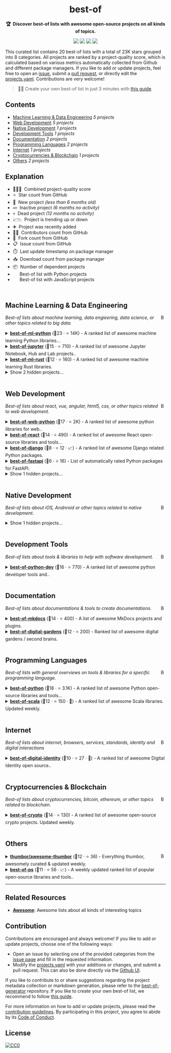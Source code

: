 <!-- markdownlint-disable -->
<h1 align="center">
    best-of
    <br>
</h1>

<p align="center">
    <strong>🏆&nbsp; Discover best-of lists with awesome open-source projects on all kinds of topics.</strong>
</p>

<p align="center">
    <a href="https://best-of.org" title="Best-of Badge"><img src="http://bit.ly/3o3EHNN"></a>
    <a href="#Contents" title="Project Count"><img src="https://img.shields.io/badge/projects-20-blue.svg?color=5ac4bf"></a>
    <a href="#Contribution" title="Contributions are welcome"><img src="https://img.shields.io/badge/contributions-welcome-green.svg"></a>
    <a href="https://github.com/best-of-lists/best-of/releases" title="Best-of Updates"><img src="https://img.shields.io/github/release-date/best-of-lists/best-of?color=green&label=updated"></a>
</p>

This curated list contains 20 best-of lists with a total of 23K stars grouped into 8 categories. All projects are ranked by a project-quality score, which is calculated based on various metrics automatically collected from Github and different package managers. If you like to add or update projects, feel free to open an [issue](https://github.com/best-of-lists/best-of/issues/new/choose), submit a [pull request](https://github.com/best-of-lists/best-of/pulls), or directly edit the [projects.yaml](https://github.com/best-of-lists/best-of/edit/main/projects.yaml). Contributions are very welcome!

> 🧙‍♂️ Create your own best-of list in just 3 minutes with [this guide](https://github.com/best-of-lists/best-of/blob/main/create-best-of-list.md).

## Contents

- [Machine Learning & Data Engineering](#machine-learning--data-engineering) _5 projects_
- [Web Development](#web-development) _5 projects_
- [Native Development](#native-development) _1 projects_
- [Development Tools](#development-tools) _1 projects_
- [Documentation](#documentation) _2 projects_
- [Programming Languages](#programming-languages) _2 projects_
- [Internet](#internet) _1 projects_
- [Cryptocurrencies & Blockchain](#cryptocurrencies--blockchain) _1 projects_
- [Others](#others) _2 projects_

## Explanation
- 🥇🥈🥉&nbsp; Combined project-quality score
- ⭐️&nbsp; Star count from GitHub
- 🐣&nbsp; New project _(less than 6 months old)_
- 💤&nbsp; Inactive project _(6 months no activity)_
- 💀&nbsp; Dead project _(12 months no activity)_
- 📈📉&nbsp; Project is trending up or down
- ➕&nbsp; Project was recently added
- 👨‍💻&nbsp; Contributors count from GitHub
- 🔀&nbsp; Fork count from GitHub
- 📋&nbsp; Issue count from GitHub
- ⏱️&nbsp; Last update timestamp on package manager
- 📥&nbsp; Download count from package manager
- 📦&nbsp; Number of dependent projects
- <img src="https://www.python.org/static/favicon.ico" style="display:inline;" width="13" height="13">&nbsp; Best-of list with Python projects
- <img src="https://cdn.icon-icons.com/icons2/2108/PNG/512/javascript_icon_130900.png" style="display:inline;" width="13" height="13">&nbsp; Best-of list with JavaScript projects

<br>

## Machine Learning & Data Engineering

<a href="#contents"><img align="right" width="15" height="15" src="https://git.io/JtehR" alt="Back to top"></a>

_Best-of lists about machine learning, data engieering, data science, or other topics related to big data._

<details><summary><b><a href="https://github.com/ml-tooling/best-of-ml-python">best-of-ml-python</a></b> (🥇23 ·  ⭐ 14K) - A ranked list of awesome machine learning Python libraries... <code><img src="https://www.python.org/static/favicon.ico" style="display:inline;" width="13" height="13"></code></summary>

- [GitHub](https://github.com/ml-tooling/best-of-ml-python) (👨‍💻 41 · 🔀 2K · 📋 48 - 33% open · ⏱️ 24.08.2023):

	```
	git clone https://github.com/ml-tooling/best-of-ml-python
	```
</details>
<details><summary><b><a href="https://github.com/ml-tooling/best-of-jupyter">best-of-jupyter</a></b> (🥈15 ·  ⭐ 710) - A ranked list of awesome Jupyter Notebook, Hub and Lab projects.. <code><img src="https://www.python.org/static/favicon.ico" style="display:inline;" width="13" height="13"></code></summary>

- [GitHub](https://github.com/ml-tooling/best-of-jupyter) (👨‍💻 11 · 🔀 65 · 📋 3 - 33% open · ⏱️ 24.08.2023):

	```
	git clone https://github.com/ml-tooling/best-of-jupyter
	```
</details>
<details><summary><b><a href="https://github.com/e-tornike/best-of-ml-rust">best-of-ml-rust</a></b> (🥉12 ·  ⭐ 160) - A ranked list of awesome machine learning Rust libraries.</summary>

- [GitHub](https://github.com/e-tornike/best-of-ml-rust) (👨‍💻 2 · 🔀 3 · ⏱️ 08.08.2023):

	```
	git clone https://github.com/e-tornike/best-of-ml-rust
	```
</details>
<details><summary>Show 2 hidden projects...</summary>

- <b><a href="https://github.com/jrieke/best-of-streamlit">best-of-streamlit</a></b> (🥉12 ·  ⭐ 720 · 💀) - A ranked gallery of awesome streamlit apps built by the.. <code><img src="https://www.python.org/static/favicon.ico" style="display:inline;" width="13" height="13"></code>
- <b><a href="https://github.com/e-tornike/best-of-ml-julia">best-of-ml-julia</a></b> (🥉5 ·  ⭐ 10 · 💀) - A ranked list of awesome machine learning Julia libraries.
</details>
<br>

## Web Development

<a href="#contents"><img align="right" width="15" height="15" src="https://git.io/JtehR" alt="Back to top"></a>

_Best-of lists about react, vue, angular, html5, css, or other topics related to web development._

<details><summary><b><a href="https://github.com/ml-tooling/best-of-web-python">best-of-web-python</a></b> (🥇17 ·  ⭐ 2K) - A ranked list of awesome python libraries for web.. <code><img src="https://www.python.org/static/favicon.ico" style="display:inline;" width="13" height="13"></code></summary>

- [GitHub](https://github.com/ml-tooling/best-of-web-python) (👨‍💻 12 · 🔀 150 · 📋 3 - 33% open · ⏱️ 24.08.2023):

	```
	git clone https://github.com/ml-tooling/best-of-web-python
	```
</details>
<details><summary><b><a href="https://github.com/LukasMasuch/best-of-react">best-of-react</a></b> (🥈14 ·  ⭐ 490) - A ranked list of awesome React open-source libraries and tools... <code><img src="https://cdn.icon-icons.com/icons2/2108/PNG/512/javascript_icon_130900.png" style="display:inline;" width="13" height="13"></code></summary>

- [GitHub](https://github.com/LukasMasuch/best-of-react) (👨‍💻 6 · 🔀 44 · ⏱️ 24.08.2023):

	```
	git clone https://github.com/lukasmasuch/best-of-react
	```
</details>
<details><summary><b><a href="https://github.com/fkromer/best-of-django">best-of-django</a></b> (🥉8 ·  ⭐ 12 · 📈) - A ranked list of awesome Django related Python packages. <code><img src="https://www.python.org/static/favicon.ico" style="display:inline;" width="13" height="13"></code></summary>

- [GitHub](https://github.com/fkromer/best-of-django) (🔀 2 · ⏱️ 23.08.2023):

	```
	git clone https://github.com/fkromer/best-of-django
	```
</details>
<details><summary><b><a href="https://github.com/fkromer/best-of-fastapi">best-of-fastapi</a></b> (🥉6 ·  ⭐ 16) - List of automatically rated Python packages for FastAPI. <code><img src="https://www.python.org/static/favicon.ico" style="display:inline;" width="13" height="13"></code></summary>

- [GitHub](https://github.com/fkromer/best-of-fastapi) (👨‍💻 2 · ⏱️ 17.08.2023):

	```
	git clone https://github.com/fkromer/best-of-fastapi
	```
</details>
<details><summary>Show 1 hidden projects...</summary>

- <b><a href="https://github.com/fkromer/best-of-vue">best-of-vue</a></b> (🥉6 ·  ⭐ 13) -  <code><img src="https://cdn.icon-icons.com/icons2/2108/PNG/512/javascript_icon_130900.png" style="display:inline;" width="13" height="13"></code>
</details>
<br>

## Native Development

<a href="#contents"><img align="right" width="15" height="15" src="https://git.io/JtehR" alt="Back to top"></a>

_Best-of lists about iOS, Andnroid or other topics related to native development._

<details><summary>Show 1 hidden projects...</summary>

- <b><a href="https://github.com/fkromer/best-of-react-native">best-of-react-native</a></b> (🥇4 ·  ⭐ 2 · 🐣) - 
</details>
<br>

## Development Tools

<a href="#contents"><img align="right" width="15" height="15" src="https://git.io/JtehR" alt="Back to top"></a>

_Best-of lists about tools & libraries to help with software development._

<details><summary><b><a href="https://github.com/ml-tooling/best-of-python-dev">best-of-python-dev</a></b> (🥇16 ·  ⭐ 770) - A ranked list of awesome python developer tools and.. <code><img src="https://www.python.org/static/favicon.ico" style="display:inline;" width="13" height="13"></code></summary>

- [GitHub](https://github.com/ml-tooling/best-of-python-dev) (👨‍💻 7 · 🔀 40 · 📋 8 - 37% open · ⏱️ 24.08.2023):

	```
	git clone https://github.com/ml-tooling/best-of-python-dev
	```
</details>
<br>

## Documentation

<a href="#contents"><img align="right" width="15" height="15" src="https://git.io/JtehR" alt="Back to top"></a>

_Best-of lists about documentations & tools to create documentations._

<details><summary><b><a href="https://github.com/mkdocs/catalog">best-of-mkdocs</a></b> (🥇14 ·  ⭐ 400) - A list of awesome MkDocs projects and plugins.</summary>

- [GitHub](https://github.com/mkdocs/catalog) (👨‍💻 13 · 🔀 19 · 📋 10 - 20% open · ⏱️ 21.08.2023):

	```
	git clone https://github.com/mkdocs/catalog
	```
</details>
<details><summary><b><a href="https://github.com/lyz-code/best-of-digital-gardens">best-of-digital-gardens</a></b> (🥉12 ·  ⭐ 200) - Ranked list of awesome digital gardens / second brains.</summary>

- [GitHub](https://github.com/lyz-code/best-of-digital-gardens) (👨‍💻 14 · 🔀 14 · ⏱️ 23.08.2023):

	```
	git clone https://github.com/lyz-code/best-of-digital-gardens
	```
</details>
<br>

## Programming Languages

<a href="#contents"><img align="right" width="15" height="15" src="https://git.io/JtehR" alt="Back to top"></a>

_Best-of lists with general overviews on tools & libraries for a specific programming language._

<details><summary><b><a href="https://github.com/ml-tooling/best-of-python">best-of-python</a></b> (🥇18 ·  ⭐ 3.1K) - A ranked list of awesome Python open-source libraries and tools... <code><img src="https://www.python.org/static/favicon.ico" style="display:inline;" width="13" height="13"></code></summary>

- [GitHub](https://github.com/ml-tooling/best-of-python) (👨‍💻 11 · 🔀 220 · 📋 8 - 50% open · ⏱️ 24.08.2023):

	```
	git clone https://github.com/ml-tooling/best-of-python
	```
</details>
<details><summary><b><a href="https://github.com/stkeky/best-of-scala">best-of-scala</a></b> (🥉12 ·  ⭐ 150 · 🐣) - A ranked list of awesome Scala libraries. Updated weekly.</summary>

- [GitHub](https://github.com/stkeky/best-of-scala) (👨‍💻 6 · 🔀 9 · 📋 10 - 40% open · ⏱️ 18.08.2023):

	```
	git clone https://github.com/stkeky/best-of-scala
	```
</details>
<br>

## Internet

<a href="#contents"><img align="right" width="15" height="15" src="https://git.io/JtehR" alt="Back to top"></a>

_Best-of lists about internet, browsers, services, standards, identity and digital interactions_

<details><summary><b><a href="https://github.com/jruizaranguren/best-of-digital-identity">best-of-digital-identity</a></b> (🥇10 ·  ⭐ 27 · 🐣) - A ranked list of awesome Digital Identity open source..</summary>

- [GitHub](https://github.com/jruizaranguren/best-of-digital-identity) (👨‍💻 2 · 🔀 2 · ⏱️ 18.08.2023):

	```
	git clone https://github.com/jruizaranguren/best-of-digital-identity
	```
</details>
<br>

## Cryptocurrencies & Blockchain

<a href="#contents"><img align="right" width="15" height="15" src="https://git.io/JtehR" alt="Back to top"></a>

_Best-of lists about cryptocurrencies, bitcoin, ethereum, or other topics related to blockchain._

<details><summary><b><a href="https://github.com/LukasMasuch/best-of-crypto">best-of-crypto</a></b> (🥇14 ·  ⭐ 130) - A ranked list of awesome open-source crypto projects. Updated weekly.</summary>

- [GitHub](https://github.com/LukasMasuch/best-of-crypto) (👨‍💻 4 · 🔀 24 · ⏱️ 23.08.2023):

	```
	git clone https://github.com/lukasmasuch/best-of-crypto
	```
</details>
<br>

## Others

<a href="#contents"><img align="right" width="15" height="15" src="https://git.io/JtehR" alt="Back to top"></a>

<details><summary><b><a href="https://github.com/thumbor/awesome-thumbor">thumbor/awesome-thumbor</a></b> (🥇12 ·  ⭐ 36) - Everything thumbor, awesomely curated & updated weekly.</summary>

- [GitHub](https://github.com/thumbor/awesome-thumbor) (👨‍💻 4 · 🔀 4 · ⏱️ 23.08.2023):

	```
	git clone https://github.com/thumbor/awesome-thumbor
	```
</details>
<details><summary><b><a href="https://github.com/jinningwang/best-of-ps">best-of-ps</a></b> (🥉11 ·  ⭐ 56 · 📈) - A weekly updated ranked list of popular open-source libraries and tools..</summary>

- [GitHub](https://github.com/jinningwang/best-of-ps) (👨‍💻 4 · 🔀 7 · 📋 5 - 40% open · ⏱️ 21.03.2023):

	```
	git clone https://github.com/jinningwang/best-of-ps
	```
</details>

---

## Related Resources

- [**Awesome**](https://github.com/sindresorhus/awesome): Awesome lists about all kinds of interesting topics

## Contribution

Contributions are encouraged and always welcome! If you like to add or update projects, choose one of the following ways:

- Open an issue by selecting one of the provided categories from the [issue page](https://github.com/best-of-lists/best-of/issues/new/choose) and fill in the requested information.
- Modify the [projects.yaml](https://github.com/best-of-lists/best-of/blob/main/projects.yaml) with your additions or changes, and submit a pull request. This can also be done directly via the [Github UI](https://github.com/best-of-lists/best-of/edit/main/projects.yaml).

If you like to contribute to or share suggestions regarding the project metadata collection or markdown generation, please refer to the [best-of-generator](https://github.com/best-of-lists/best-of-generator) repository. If you like to create your own best-of list, we recommend to follow [this guide](https://github.com/best-of-lists/best-of/blob/main/create-best-of-list.md).

For more information on how to add or update projects, please read the [contribution guidelines](https://github.com/best-of-lists/best-of/blob/main/CONTRIBUTING.md). By participating in this project, you agree to abide by its [Code of Conduct](https://github.com/best-of-lists/best-of/blob/main/.github/CODE_OF_CONDUCT.md).

## License

[![CC0](https://mirrors.creativecommons.org/presskit/buttons/88x31/svg/by-sa.svg)](https://creativecommons.org/licenses/by-sa/4.0/)

